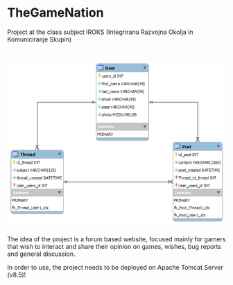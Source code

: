 # TheGameNation
Project at the class subject IROKS (Integrirana Razvojna Okolja in Komuniciranje Skupin)

# ![logo](/Database/ER.png)

The idea of the project is a forum based website, focused mainly for gamers that wish to interact and share their opinion on games, wishes, bug reports and general discussion.

In order to use, the project needs to be deployed on Apache Tomcat Server (v8.5)!
